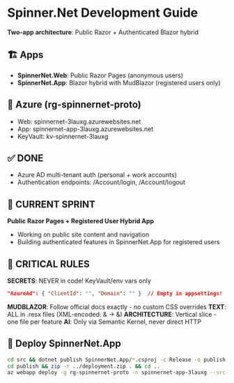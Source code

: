 # Spinner.Net Development Guide

**Two-app architecture**: Public Razor + Authenticated Blazor hybrid

## 🏗️ Apps
- **SpinnerNet.Web**: Public Razor Pages (anonymous users)
- **SpinnerNet.App**: Blazor hybrid with MudBlazor (registered users only)

## 🔐 Azure (rg-spinnernet-proto)
- Web: spinnernet-3lauxg.azurewebsites.net  
- App: spinnernet-app-3lauxg.azurewebsites.net
- KeyVault: kv-spinnernet-3lauxg

## ✅ DONE
- Azure AD multi-tenant auth (personal + work accounts)
- Authentication endpoints: /Account/login, /Account/logout

## 🏃 CURRENT SPRINT
**Public Razor Pages + Registered User Hybrid App**
- Working on public site content and navigation
- Building authenticated features in SpinnerNet.App for registered users

## 🚨 CRITICAL RULES

**SECRETS**: NEVER in code! KeyVault/env vars only
```json
"AzureAd": { "ClientId": "", "Domain": "" }  // Empty in appsettings!
```

**MUDBLAZOR**: Follow official docs exactly - no custom CSS overrides
**TEXT**: ALL in .resx files (XML-encoded: & → &amp;)
**ARCHITECTURE**: Vertical slice - one file per feature
**AI**: Only via Semantic Kernel, never direct HTTP

## 🚀 Deploy SpinnerNet.App
```bash
cd src && dotnet publish SpinnerNet.App/*.csproj -c Release -o publish
cd publish && zip -r ../deployment.zip . && cd ..
az webapp deploy -g rg-spinnernet-proto -n spinnernet-app-3lauxg --src-path deployment.zip --type zip
```